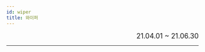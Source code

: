 ```yaml
---
id: wiper
title: 와이퍼
---
```


<div align="right">
  <font size="4">
    21.04.01 ~ 21.06.30
  </font>
</div>

---


